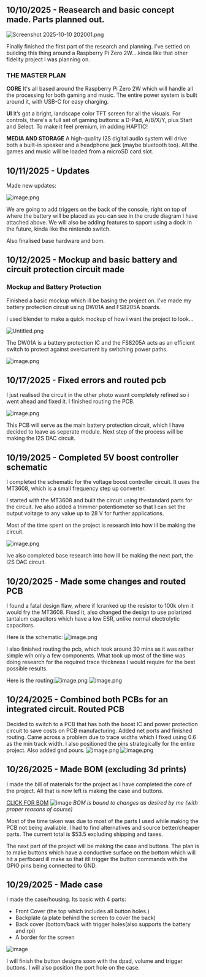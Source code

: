 <!--
  ===================    !!READ THIS NOTICE!!   ====================
  DO NOT edit this file manually. Your changes WILL BE OVERWRITTEN!
  This journal is auto generated and updated by Hack Club Blueprint.
  To edit this file, please edit your journal entries on Blueprint.
  ==================================================================
-->

## 10/10/2025 - Reasearch and basic concept made. Parts planned out.   

![Screenshot 2025-10-10 202001.png](https://blueprint.hackclub.com/user-attachments/blobs/proxy/eyJfcmFpbHMiOnsiZGF0YSI6MTQyMywicHVyIjoiYmxvYl9pZCJ9fQ==--0c7749ea35955f57ea7d3ae6c54a21cdcef9f91d/Screenshot%202025-10-10%20202001.png)


Finally finished the first part of the research and planning. I've settled on building this thing around a Raspberry Pi Zero 2W....kinda like that other fidelity project i was planning on.

### **THE MASTER PLAN** 

**CORE**
It's all based around the Raspberry Pi Zero 2W which will handle all the processing for both gaming and music. The entire power system is built around it, with USB-C for easy charging.

**UI**
It’s got a bright, landscape color TFT screen for all the visuals. For controls, there's a full set of gaming buttons: a D-Pad, A/B/X/Y, plus Start and Select. To make it feel premium, im adding HAPTIC!

**MEDIA AND STORAGE**
A high-quality I2S digital audio system will drive both a built-in speaker and a headphone jack (maybe bluetooth too). All the games and music will be loaded from a microSD card slot.
  

## 10/11/2025 - Updates  

Made new updates:

![image.png](https://blueprint.hackclub.com/user-attachments/blobs/proxy/eyJfcmFpbHMiOnsiZGF0YSI6MTU4NiwicHVyIjoiYmxvYl9pZCJ9fQ==--a7f2ce0014a6746b25e8514eb4c25f435e6ef54d/image.png)

We are going to add triggers on the back of the console, right on top of where the battery will be placed as you can see in the crude diagram I have attached above. We will also be adding features to spport using a dock in the future, kinda like the nintendo switch. 

Also finalised base hardware and bom.  

## 10/12/2025 - Mockup and basic battery and circuit protection circuit made  

### Mockup and Battery Protection

Finished a basic mockup which ill be basing the project on. I've made my battery protection circuit using DW01A and FS8205A boards.

I used blender to make a quick mockup of how i want the project to look...

![Untitled.png](https://blueprint.hackclub.com/user-attachments/blobs/proxy/eyJfcmFpbHMiOnsiZGF0YSI6MTgxNywicHVyIjoiYmxvYl9pZCJ9fQ==--0505987a06f4b2b2bccd1a6722b318b582325108/Untitled.png)

The DW01A is a battery protection IC and the FS8205A acts as an efficient switch to protect against overcurrent by switching power paths.

![image.png](https://blueprint.hackclub.com/user-attachments/blobs/proxy/eyJfcmFpbHMiOnsiZGF0YSI6MTgxNiwicHVyIjoiYmxvYl9pZCJ9fQ==--c65b9621058c599788100a1014e262baa41e53cb/image.png)



  

## 10/17/2025 - Fixed errors and routed pcb  

I just realised the circuit in the other photo wasnt completely refined so i went ahead and fixed it. I finished routing the PCB.

![image.png](https://blueprint.hackclub.com/user-attachments/blobs/proxy/eyJfcmFpbHMiOnsiZGF0YSI6MjY3MCwicHVyIjoiYmxvYl9pZCJ9fQ==--43585fa02d8569df054cae1f6d21a50afab4ce46/image.png)

This PCB will serve as the main battery protection circuit, which I have decided to leave as seperate module. Next step of the process will be making the I2S DAC circuit.
   

## 10/19/2025 - Completed 5V boost controller schematic  

I completed the schematic for the voltage boost controller circuit. It uses the MT3608, which is a small frequency step up converter.

I started with the MT3608 and built the circuit using thestandard parts for the circuit. Ive also added a trimmer potentiometer so that I can set the output voltage to any value up to 28 V for further applications.

Most of the time spent on the project is research into how ill be making the circuit.

![image.png](https://blueprint.hackclub.com/user-attachments/blobs/proxy/eyJfcmFpbHMiOnsiZGF0YSI6MzIxMCwicHVyIjoiYmxvYl9pZCJ9fQ==--61ebe0209c93ddc33478163cc6b67de85e4f377c/image.png)

Ive also completed base research into how ill be making the next part, the I2S DAC circuit.
  

## 10/20/2025 - Made some changes and routed PCB  

I found a fatal design flaw, where if Icranked up the resistor to 100k ohm it would fry the MT3608. Fixed it, also changed the design to use polarized tantalum capacitors which have a low ESR, unlike normal electrolytic capacitors.

Here is the schematic: ![image.png](https://blueprint.hackclub.com/user-attachments/blobs/proxy/eyJfcmFpbHMiOnsiZGF0YSI6MzcwNywicHVyIjoiYmxvYl9pZCJ9fQ==--ac5e396a5d18671cd47c1b22fced18a5b1a064e4/image.png)


I also finished routing the pcb, which took around 30 mins as it was rather simple wih only a few components. What took up most of the time was doing research for the required trace thickness I would require for the best possible results.

Here is the routing:![image.png](https://blueprint.hackclub.com/user-attachments/blobs/proxy/eyJfcmFpbHMiOnsiZGF0YSI6MzcwOSwicHVyIjoiYmxvYl9pZCJ9fQ==--782a4e5418eb9aedaea3a475bedaf20fd9d55f8e/image.png)
![image.png](https://blueprint.hackclub.com/user-attachments/blobs/proxy/eyJfcmFpbHMiOnsiZGF0YSI6MzcxMCwicHVyIjoiYmxvYl9pZCJ9fQ==--51c46de73423641909954369e43dbd8f8cccd658/image.png)


  

## 10/24/2025 - Combined both PCBs for an integrated circuit. Routed PCB  

Decided to switch to a PCB that has both the boost IC and power protection circuit to save costs on PCB manufacturing. Added net ports and finished routing. Came across a problem due to trace widths which I fixed using 0.6 as the min track width. I also positioned the pins strategically for the entire project. Also added gnd pours. ![image.png](https://blueprint.hackclub.com/user-attachments/blobs/proxy/eyJfcmFpbHMiOnsiZGF0YSI6NTE0NSwicHVyIjoiYmxvYl9pZCJ9fQ==--e1553524465f3c02ade97b6634c93f7aa9bc5f7a/image.png)
![image.png](https://blueprint.hackclub.com/user-attachments/blobs/proxy/eyJfcmFpbHMiOnsiZGF0YSI6NTE0NiwicHVyIjoiYmxvYl9pZCJ9fQ==--9ec7af47c365ba742ca63fef115180689883b18a/image.png)

  

## 10/26/2025 - Made BOM (excluding 3d prints)  

I made the bill of materials for the project as I have completed the core of the project. All that is now left is making the case and buttons.

[CLICK FOR BOM](/user-attachments/blobs/proxy/eyJfcmFpbHMiOnsiZGF0YSI6NTc0NCwicHVyIjoiYmxvYl9pZCJ9fQ==--6ad8c8fefc4a8e7eb8322191a9bfb185391957a7/Unnamed%20List(1)%20-%20My%20Lists%20Worksheet.csv)
![image](https://blueprint.hackclub.com/user-attachments/blobs/proxy/eyJfcmFpbHMiOnsiZGF0YSI6NTc0NiwicHVyIjoiYmxvYl9pZCJ9fQ==--cbbeb7b4de2e707f3577f89704fc3e6af3a01b63/image.png)
_BOM is bound to changes as desired by me (with proper reasons of course)_

Most of the time taken was due to most of the parts I used while making the PCB not being avaliable. I had to find alternatives and source better/cheaper parts. The current total is $53.5 excluding shipping and taxes. 

The next part of the project will be making the case and buttons. The plan is to make buttons which have a conductive surface on the bottom which will hit a perfboard ill make so that itll trigger the button commands with the GPIO pins being connected to GND.  

## 10/29/2025 - Made case   

I made the case/housing. Its basic with 4 parts:

- Front Cover (the top which includes all button holes.)
- Backplate (a plate behind the screen to cover the back)
- Back cover (bottom/back with trigger holes(also supports the battery and rpi)
- A border for the screen

![image](https://blueprint.hackclub.com/user-attachments/blobs/proxy/eyJfcmFpbHMiOnsiZGF0YSI6NjUwMSwicHVyIjoiYmxvYl9pZCJ9fQ==--cef2f6e33c51121a20543a45d3545bd7d77ec04e/image.png)

I will finish the button designs soon with the dpad, volume and trigger buttons. I will also position the port hole on the case.
  

